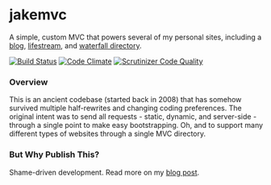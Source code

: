 # jakemvc
A simple, custom MVC that powers several of my personal sites, including a [blog](http://blog.jacobemerick.com/), [lifestream](http://lifestream.jacobemerick.com/), and [waterfall directory](http://www.waterfallsofthekeweenaw.com/).

[![Build Status](https://travis-ci.org/jacobemerick/jakemvc.svg?branch=master)](https://travis-ci.org/jacobemerick/jakemvc)
[![Code Climate](https://codeclimate.com/github/jacobemerick/jakemvc/badges/gpa.svg)](https://codeclimate.com/github/jacobemerick/jakemvc)
[![Scrutinizer Code Quality](https://scrutinizer-ci.com/g/jacobemerick/jakemvc/badges/quality-score.png?b=master)](https://scrutinizer-ci.com/g/jacobemerick/jakemvc/?branch=master)

### Overview
This is an ancient codebase (started back in 2008) that has somehow survived multiple half-rewrites and changing coding preferences. The original intent was to send all requests - static, dynamic, and server-side - through a single point to make easy bootstrapping. Oh, and to support many different types of websites through a single MVC directory.

### But Why Publish This?
Shame-driven development. Read more on my [blog post](http://blog.jacobemerick.com/web-development/shame-driven-development-why-i-published-my-mvc/).
